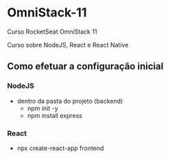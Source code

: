 # OmniStack-11

 Curso RocketSeat OmniStack 11

 Curso sobre NodeJS, React e React Native

## Como efetuar a configuração inicial

### NodeJS

- dentro da pasta do projeto (backend)
    - npm init -y
    - npm install express

### React

- npx create-react-app frontend